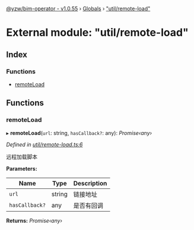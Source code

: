 [@yzw/bim-operator - v1.0.55](../README.md) › [Globals](../globals.md) › ["util/remote-load"](_util_remote_load_.md)

# External module: "util/remote-load"

## Index

### Functions

* [remoteLoad](_util_remote_load_.md#remoteload)

## Functions

###  remoteLoad

▸ **remoteLoad**(`url`: string, `hasCallback?`: any): *Promise‹any›*

*Defined in [util/remote-load.ts:6](https://github.com/youkaisteve/bim-operator/blob/fa1479c/src/util/remote-load.ts#L6)*

远程加载脚本

**Parameters:**

Name | Type | Description |
------ | ------ | ------ |
`url` | string | 链接地址 |
`hasCallback?` | any | 是否有回调  |

**Returns:** *Promise‹any›*
